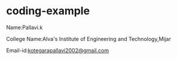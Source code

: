 
# coding-example

Name:Pallavi.k

College Name:Alva's Institute of Engineering and Technology,Mijar

Email-id:kotegarapallavi2002@gmail.com




